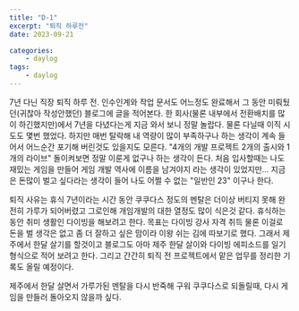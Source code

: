 ```yaml
---
title: "D-1"
excerpt: "퇴직 하루전"
date: 2023-09-21

categories: 
    - daylog
tags:
    - daylog
---
```


7년 다닌 직장 퇴직 하루 전.
인수인계와 작업 문서도 어느정도 완료해서 그 동안 미뤄뒀던(귀찮아 작성안했던) 블로그에 글을 적어본다.
한 회사(물론 내부에서 전환배치를 많이 하긴했지만)에서 7년을 다녔다는게 지금 와서 보니 정말 놀랍다.
물론 다닐때 이직 시도도 몇번 했었다.
하지만 매번 탈락해 내 역량이 많이 부족하구나 하는 생각이 계속 들어서 어느순간 포기해 버린것도 있을지도 모른다.
"4개의 개발 프로젝트 2개의 출시와 1개의 라이브"
돌이켜보면 정말 이룬게 없구나 하는 생각이 든다.
처음 입사할때는 나도 재밌는 게임을 만들어 게임 개발 역사에 이름을 남겨야지 라는 생각이 있었지만...
지금은 돈많이 벌고 싶다라는 생각이 들어 나도 어쩔 수 없는 "일반인 23" 이구나 한다.

퇴직 사유는 휴식
7년이라는 시간 동안 쿠쿠다스 정도의 멘탈은 더이상 버티지 못해 완전히 가루가 되어버렸고 그로인해 개임개발의 대한 열정도 많이 식은것 같다.
휴식하는 동안 취미 생활인 다이빙을 해보려고 한다.
목표는 다이빙 강사 자격 취득
물론 이걸로 돈을 벌 생각은 없고 좀 더 잘하고 싶은 맘이라 이왕 쉬는 김에 따보기로 했다.
그래서 제주에서 한달 살기를 할것이고 블로그도 아마 제주 한달 살이와 다이빙 에피소드를 일기 형식으로 적어 보려고 한다.
그리고 간간히 퇴직 전 프로젝트에서 맡은 업무를 정리한 기록도 올릴 예정이다.

제주에서 한달 살면서 가루가된 멘탈을 다시 반죽해 구워 쿠쿠다스로 되돌릴때,
다시 게임을 만들러 돌아오지 않을까 싶다.







